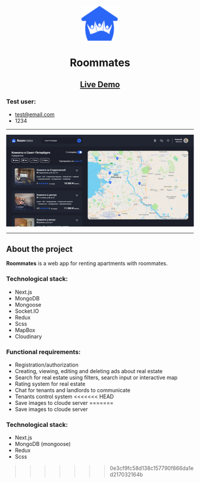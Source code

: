 <p align="center">
    <img width="100" src="./public/img/logo.svg" alt="Roommates logo">
</p>
<h1 align="center">Roommates</h1>

<h2 align="center">
    <a href="https://roommates-profpopoff.vercel.app/">Live Demo</a>
</h2>

### Test user:

- test@email.com
- 1234

---

![alt text](public/img/home-page.png)

---

## About the project

**Roommates** is a web app for renting apartments with roommates.

### Technological stack:

- Next.js
- MongoDB 
- Mongoose
- Socket.IO
- Redux
- Scss
- MapBox
- Cloudinary
  
### Functional requirements:

- Registration/authorization
- Creating, viewing, editing and deleting ads about real estate
- Search for real estate using filters, search input or interactive map
- Rating system for real estate
- Chat for tenants and landlords to communicate
- Tenants control system
<<<<<<< HEAD
- Save images to cloude server
=======
- Save images to cloude server

### Technological stack:

- Next.js
- MongoDB (mongoose)
- Redux
- Scss
>>>>>>> 0e3cf9fc58d138c157790f866da1ed217032164b
